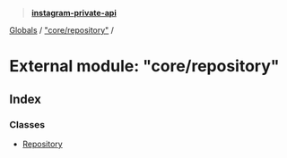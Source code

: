 > **[instagram-private-api](../README.md)**

[Globals](../globals.md) / ["core/repository"](_core_repository_.md) /

# External module: "core/repository"

## Index

### Classes

* [Repository](../classes/_core_repository_.repository.md)